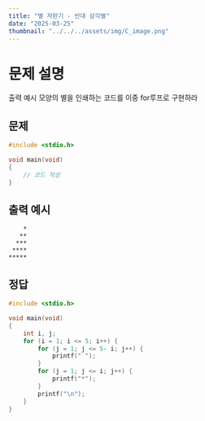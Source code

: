 ```yaml
---
title: "별 자판기 - 반대 삼각별" 
date: "2025-03-25"
thumbnail: "../../../assets/img/C_image.png"
---
```


# 문제 설명
출력 예시 모양의 별을 인쇄하는 코드를 이중 for루프로 구현하라

## 문제

```c
#include <stdio.h>

void main(void)
{
	// 코드 작성
}
```
## 출력 예시
```
    *
   **
  ***
 ****
*****
```

## 정답
```c
#include <stdio.h>

void main(void)
{
	int i, j;
	for (i = 1; i <= 5; i++) {
		for (j = 1; j <= 5- i; j++) {
			printf(" ");
		}
		for (j = 1; j <= i; j++) {
			printf("*");
		}
		printf("\n");
	}
}
```


